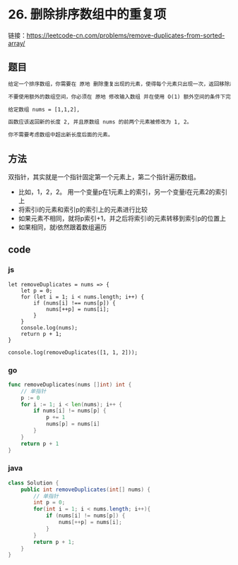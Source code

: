 # 26. 删除排序数组中的重复项

链接：https://leetcode-cn.com/problems/remove-duplicates-from-sorted-array/

## 题目


```html
给定一个排序数组，你需要在 原地 删除重复出现的元素，使得每个元素只出现一次，返回移除后数组的新长度。

不要使用额外的数组空间，你必须在 原地 修改输入数组 并在使用 O(1) 额外空间的条件下完成。

给定数组 nums = [1,1,2], 

函数应该返回新的长度 2, 并且原数组 nums 的前两个元素被修改为 1, 2。 

你不需要考虑数组中超出新长度后面的元素。

```

## 方法

双指针，其实就是一个指针固定第一个元素上，第二个指针遍历数组。
- 比如，1，2，2。 用一个变量p在1元素上的索引，另一个变量i在元素2的索引上
- 将索引i的元素和索引p的索引上的元素进行比较
- 如果元素不相同，就将p索引+1，并之后将索引i的元素转移到索引p的位置上
- 如果相同，就i依然跟着数组遍历


## code

### js

```js{cmd="node"}
let removeDuplicates = nums => {
    let p = 0;
    for (let i = 1; i < nums.length; i++) {
        if (nums[i] !== nums[p]) {
            nums[++p] = nums[i];
        }
    }
    console.log(nums);
    return p + 1;
}

console.log(removeDuplicates([1, 1, 2]));
```

### go

```go
func removeDuplicates(nums []int) int {
	// 单指针
	p := 0
	for i := 1; i < len(nums); i++ {
		if nums[i] != nums[p] {
			p += 1
			nums[p] = nums[i]
		}
	}
	return p + 1
}
```



### java

```java
class Solution {
    public int removeDuplicates(int[] nums) {
        // 单指针
        int p = 0;
        for(int i = 1; i < nums.length; i++){
            if (nums[i] != nums[p]) {
                nums[++p] = nums[i];
            }
        }
        return p + 1;
    }
}
```

